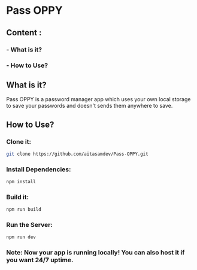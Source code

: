 # Pass OPPY

## Content :
### - What is it?
### - How to Use?



## What is it?


Pass OPPY is a password manager app which uses your own local storage to save your passwords and doesn't sends them anywhere to save.



## How to Use?


### Clone it:
```bash
git clone https://github.com/aitasamdev/Pass-OPPY.git
```

### Install Dependencies:
```bash
npm install
```

### Build it:
```bash
npm run build
```

### Run the Server:
```bash
npm run dev
```

### Note: Now your app is running locally! You can also host it if you want 24/7 uptime.
